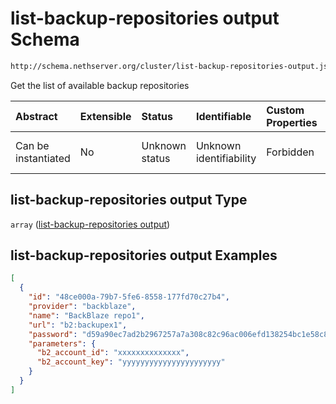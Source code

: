 # list-backup-repositories output Schema

```txt
http://schema.nethserver.org/cluster/list-backup-repositories-output.json
```

Get the list of available backup repositories

| Abstract            | Extensible | Status         | Identifiable            | Custom Properties | Additional Properties | Access Restrictions | Defined In                                                                                                  |
| :------------------ | :--------- | :------------- | :---------------------- | :---------------- | :-------------------- | :------------------ | :---------------------------------------------------------------------------------------------------------- |
| Can be instantiated | No         | Unknown status | Unknown identifiability | Forbidden         | Allowed               | none                | [list-backup-repositories-output.json](cluster/list-backup-repositories-output.json "open original schema") |

## list-backup-repositories output Type

`array` ([list-backup-repositories output](list-backup-repositories-output.md))

## list-backup-repositories output Examples

```json
[
  {
    "id": "48ce000a-79b7-5fe6-8558-177fd70c27b4",
    "provider": "backblaze",
    "name": "BackBlaze repo1",
    "url": "b2:backupex1",
    "password": "d59a90ec7ad2b2967257a7a308c82c96ac006efd138254bc1e58c8ea07c18400",
    "parameters": {
      "b2_account_id": "xxxxxxxxxxxxxx",
      "b2_account_key": "yyyyyyyyyyyyyyyyyyyyyy"
    }
  }
]
```
